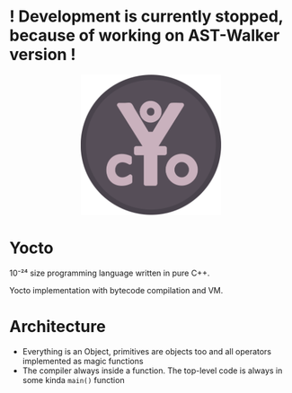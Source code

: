 # ! Development is currently stopped, because of working on AST-Walker version !

<p align="center">
	<img src="img/Yocto.png" width="250">	
</p>

# Yocto

10⁻²⁴ size programming language written in pure C++.

Yocto implementation with bytecode compilation and VM.

# Architecture
- Everything is an Object, primitives are objects too and all operators implemented as magic functions
- The compiler always inside a function. The top-level code is always in some kinda `main()` function

